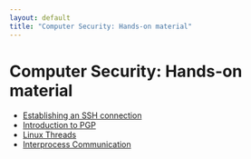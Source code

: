 ```yaml
--- 
layout: default
title: "Computer Security: Hands-on material"
---
```


# Computer Security: Hands-on material

* [Establishing an SSH connection](hands-on-ssh)
* [Introduction to PGP](hands-on-pgp)
* [Linux Threads](threads)
* [Interprocess Communication](ipc)
